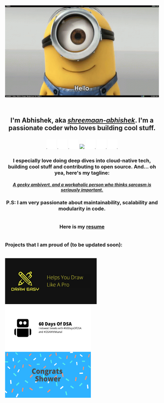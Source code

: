 <!--**shreemaan-abhishek/shreemaan-abhishek** is a ✨ _special_ ✨ repository because its `README.md` (this file) appears on your GitHub profile.

Here are some ideas to get you started:

- 🔭 I’m currently working on ...
- 🌱 I’m currently learning ...
- 👯 I’m looking to collaborate on ...
- 🤔 I’m looking for help with ...
- 💬 Ask me about ...
- 📫 How to reach me: ...
- 😄 Pronouns: ...
- ⚡ Fun fact: ...
-->
<p align="center"> <img src="./media/hello.gif" width="532.5" height="300" /> </p>
<br>
<h2 align="center">
  I'm Abhishek, aka 
    <a href="https://twitter.com/shreemaan_abhi"><i>shreemaan-abhishek</i></a>.
    I'm a passionate coder who loves building cool stuff.
    <br><br>
<img src="./media/party-parrot.gif" width="31" height="31"/>
<img src="./media/party-parrot.gif" width="31" height="31"/>
<img src="./media/party-parrot.gif" width="31" height="31"/>
<img src="https://komarev.com/ghpvc/?username=shreemaan-abhishek" />
<img src="./media/party-parrot-2.gif" width="31" height="31"/>
<img src="./media/party-parrot-2.gif" width="31" height="31"/>
<img src="./media/party-parrot-2.gif" width="31" height="31"/>
</h2>

<h3 align="center">
  I especially love doing deep dives into cloud-native tech, building cool stuff and contributing to open source. And... oh yea, here's my tagline:
</h3>
<h4 align="center" >
  <a href="https://stackoverflow.com/users/12980866/shreemaan-abhishek">
    <i> A geeky ambivert, and a workaholic person who thinks sarcasm is seriously important.</i>
  </a>
</h4>
<h3 align="center">
  P.S: I am very passionate about maintainability, scalability and modularity in code.
</h3>

#
#
#

<h3 align="center">
  Here is my <a href="https://docs.google.com/document/d/1XNs9CmfqFLyxVDPMNq5uc7akRihiibxg">resume</a>
</h3>

#
#
#

### Projects that I am proud of (to be updated soon):
<br/>
<a href="https://play.google.com/store/apps/details?id=com.dopedevx.draweasy"> <img src="./media/draw-easy.png" width="300" height="150" /> </a>
<a href="https://github.com/shreemaan-abhishek/60-days-of-dsa-bot"> <img src="./media/bot.png" width="281" height="150" /> </a>
<a href="https://github.com/shreemaan-abhishek/congratsshower"> <img src="./media/congo.png" width="281" height="150" /> </a>
